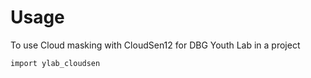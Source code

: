 # Usage

To use Cloud masking with CloudSen12 for DBG Youth Lab in a project

```
import ylab_cloudsen
```
